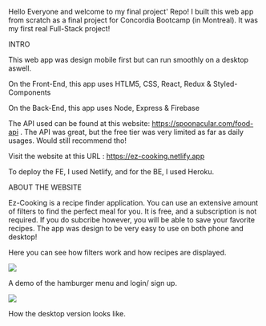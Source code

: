 Hello Everyone and welcome to my final project' Repo! I built this web app from scratch as a final project for Concordia Bootcamp (in Montreal). It was my first real Full-Stack project!

INTRO

This web app was design mobile first but can run smoothly on a desktop aswell. 

On the Front-End, this app uses HTLM5, CSS, React, Redux & Styled-Components

On the Back-End, this app uses Node, Express & Firebase

The API used can be found at this website: https://spoonacular.com/food-api . The API was great, but the free tier was very limited as far as daily usages. Would still recommend tho!

Visit the website at this URL : https://ez-cooking.netlify.app

To deploy the FE, I used Netlify, and for the BE, I used Heroku.


ABOUT THE WEBSITE

Ez-Cooking is a recipe finder application. You can use an extensive amount of filters to find the perfect meal for you. It is free, and a subscription is not required. If you do subcribe however, you will be able to save your favorite recipes. The app was design to be very easy to use on both phone and desktop!



Here you can see how filters work and how recipes are displayed. 

![](images/Filters&Details.gif)








A demo of the hamburger menu and login/ sign up.

![](images/HamburgerMenu.gif)







How the desktop version looks like.
